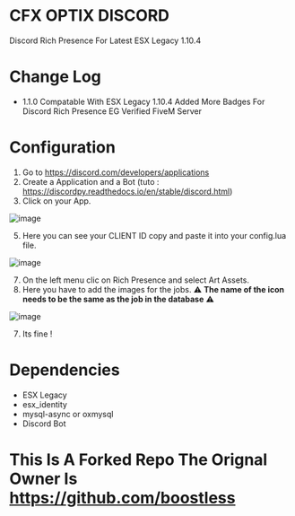 # CFX OPTIX DISCORD
Discord Rich Presence For Latest ESX Legacy 1.10.4


# Change Log

* 1.1.0 
    Compatable With ESX Legacy 1.10.4
    Added More Badges For Discord Rich Presence EG Verified FiveM Server 

# Configuration 

1. Go to https://discord.com/developers/applications
2. Create a Application and a Bot (tuto : https://discordpy.readthedocs.io/en/stable/discord.html)
3. Click on your App.

![image](https://user-images.githubusercontent.com/39769703/214170463-9a5d8231-f1c8-413f-be03-b5f6f1a5b1c0.png)

5. Here you can see your CLIENT ID copy and paste it into your config.lua file.

![image](https://user-images.githubusercontent.com/39769703/214170560-04b00055-5b95-4b27-8ab2-38fff3b2997e.png)


7. On the left menu clic on Rich Presence and select Art Assets.
8. Here you have to add the images for the jobs.
 ⚠ __The name of the icon needs to be the same as the job in the database__ ⚠

![image](https://user-images.githubusercontent.com/39769703/214170744-e231828c-bb65-45dd-8c60-e3977e1577f9.png)

7. Its fine !

# Dependencies

* ESX Legacy
* esx_identity
* mysql-async or oxmysql
* Discord Bot





# This Is A Forked Repo The Orignal Owner Is https://github.com/boostless
    
